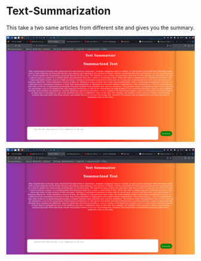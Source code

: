 # Text-Summarization
This take a two same articles from different site and gives you the summary.


![testing](https://github.com/akshatraj26/Text-Summarization/blob/main/Screenshot_2023-11-17_12_19_02.png)



![testing2](https://github.com/akshatraj26/Text-Summarization/blob/main/Screenshot_2023-11-17_12_19_02.png)
